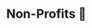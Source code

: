---
title: Non-Profits 👐
description: Resources related to non-profits
aliases:
  - /non-profits/resources/
  - /resources/non-profits/
---